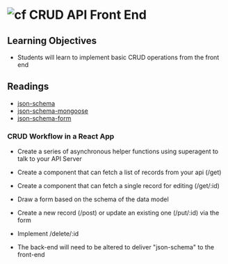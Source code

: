 ![cf](http://i.imgur.com/7v5ASc8.png) CRUD API Front End
===

## Learning Objectives
* Students will learn to implement basic CRUD operations from the front end

## Readings
* [json-schema](http://json-schema.org/)
* [json-schema-mongoose](https://www.npmjs.com/package/mongoose-schema-jsonschema)
* [json-schema-form](https://github.com/mozilla-services/react-jsonschema-form)


### CRUD Workflow in a React App
* Create a series of asynchronous helper functions using superagent to talk to your API Server
* Create a component that can fetch a list of records from your api (/get)
* Create a component that can fetch a single record for editing (/get/:id)
* Draw a form based on the schema of the data model
* Create a new record (/post) or update an existing one (/put/:id) via the form
* Implement /delete/:id

* The back-end will need to be altered to deliver "json-schema" to the front-end
